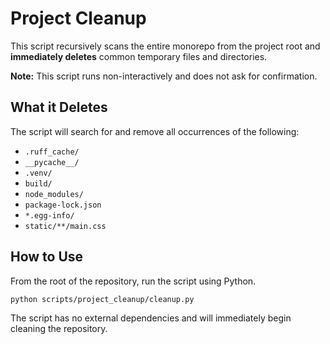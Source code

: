 # Project Cleanup

This script recursively scans the entire monorepo from the project root and **immediately deletes** common temporary files and directories.

**Note:** This script runs non-interactively and does not ask for confirmation.

## What it Deletes

The script will search for and remove all occurrences of the following:

- `.ruff_cache/`
- `__pycache__/`
- `.venv/`
- `build/`
- `node_modules/`
- `package-lock.json`
- `*.egg-info/`
- `static/**/main.css`

## How to Use

From the root of the repository, run the script using Python.

```bash
python scripts/project_cleanup/cleanup.py
```

The script has no external dependencies and will immediately begin cleaning the repository.
